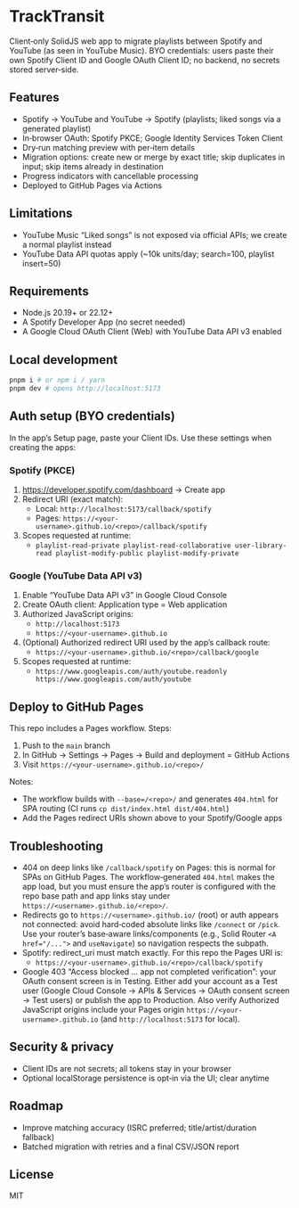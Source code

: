# TrackTransit

Client‑only SolidJS web app to migrate playlists between Spotify and YouTube (as seen in YouTube Music). BYO credentials: users paste their own Spotify Client ID and Google OAuth Client ID; no backend, no secrets stored server‑side.

## Features
- Spotify → YouTube and YouTube → Spotify (playlists; liked songs via a generated playlist)
- In‑browser OAuth: Spotify PKCE; Google Identity Services Token Client
- Dry‑run matching preview with per‑item details
- Migration options: create new or merge by exact title; skip duplicates in input; skip items already in destination
- Progress indicators with cancellable processing
- Deployed to GitHub Pages via Actions

## Limitations
- YouTube Music “Liked songs” is not exposed via official APIs; we create a normal playlist instead
- YouTube Data API quotas apply (~10k units/day; search=100, playlist insert=50)

## Requirements
- Node.js 20.19+ or 22.12+
- A Spotify Developer App (no secret needed)
- A Google Cloud OAuth Client (Web) with YouTube Data API v3 enabled

## Local development
```bash
pnpm i # or npm i / yarn
pnpm dev # opens http://localhost:5173
```

## Auth setup (BYO credentials)
In the app’s Setup page, paste your Client IDs. Use these settings when creating the apps:

### Spotify (PKCE)
1) https://developer.spotify.com/dashboard → Create app
2) Redirect URI (exact match):
   - Local: `http://localhost:5173/callback/spotify`
   - Pages: `https://<your-username>.github.io/<repo>/callback/spotify`
3) Scopes requested at runtime:
   - `playlist-read-private playlist-read-collaborative user-library-read playlist-modify-public playlist-modify-private`

### Google (YouTube Data API v3)
1) Enable “YouTube Data API v3” in Google Cloud Console
2) Create OAuth client: Application type = Web application
3) Authorized JavaScript origins:
   - `http://localhost:5173`
   - `https://<your-username>.github.io`
4) (Optional) Authorized redirect URI used by the app’s callback route:
   - `https://<your-username>.github.io/<repo>/callback/google`
5) Scopes requested at runtime:
   - `https://www.googleapis.com/auth/youtube.readonly https://www.googleapis.com/auth/youtube`

## Deploy to GitHub Pages
This repo includes a Pages workflow. Steps:
1) Push to the `main` branch
2) In GitHub → Settings → Pages → Build and deployment = GitHub Actions
3) Visit `https://<your-username>.github.io/<repo>/`

Notes:
- The workflow builds with `--base=/<repo>/` and generates `404.html` for SPA routing (CI runs `cp dist/index.html dist/404.html`)
- Add the Pages redirect URIs shown above to your Spotify/Google apps

## Troubleshooting
- 404 on deep links like `/callback/spotify` on Pages: this is normal for SPAs on GitHub Pages. The workflow‑generated `404.html` makes the app load, but you must ensure the app’s router is configured with the repo base path and app links stay under `https://<username>.github.io/<repo>/`.
- Redirects go to `https://<username>.github.io/` (root) or auth appears not connected: avoid hard‑coded absolute links like `/connect` or `/pick`. Use your router’s base‑aware links/components (e.g., Solid Router `<A href="/...">` and `useNavigate`) so navigation respects the subpath.
- Spotify: redirect_uri must match exactly. For this repo the Pages URI is:
  - `https://<your-username>.github.io/<repo>/callback/spotify`
- Google 403 “Access blocked … app not completed verification”: your OAuth consent screen is in Testing. Either add your account as a Test user (Google Cloud Console → APIs & Services → OAuth consent screen → Test users) or publish the app to Production. Also verify Authorized JavaScript origins include your Pages origin `https://<your-username>.github.io` (and `http://localhost:5173` for local).

## Security & privacy
- Client IDs are not secrets; all tokens stay in your browser
- Optional localStorage persistence is opt‑in via the UI; clear anytime

## Roadmap
- Improve matching accuracy (ISRC preferred; title/artist/duration fallback)
- Batched migration with retries and a final CSV/JSON report

## License
MIT
